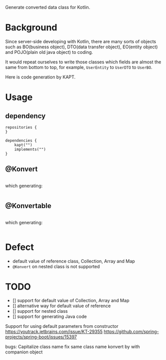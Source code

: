 Generate converted data class for Kotlin.

# Background
Since server-side developing with Kotlin, there are many sorts of objects such as BO(business object), DTO(data transfer object), EO(entity object) and POJO(plain old java object) to coding.

It would repeat ourselves to write those classes which fields are almost the same from bottom to top, for example, `UserEntity` to `UserDTO` to `UserBO`.

Here is code generation by KAPT.

# Usage
## dependency
```
repositories {
}

dependencies {
    kapt("")
    implements("")
}
```

## @Konvert
```kotlin

```
which generating:
```kotlin

```

## @Konvertable
```kotlin

```
which generating:
```kotlin
```

# Defect
* default value of reference class, Collection, Array and Map
* `@Konvert` on nested class is not supported

# TODO
* [] support for default value of Collection, Array and Map
* [] alternative way for default value of reference
* [] support for nested class
* [] support for generating Java code


Support for using default parameters from constructor
https://youtrack.jetbrains.com/issue/KT-29355
https://github.com/spring-projects/spring-boot/issues/15397

bugs: 
Capitalize class name 
fix same class name
konvert by with companion object